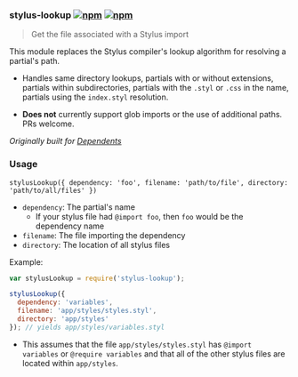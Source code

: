 ### stylus-lookup [![npm](http://img.shields.io/npm/v/stylus-lookup.svg)](https://npmjs.org/package/stylus-lookup) [![npm](http://img.shields.io/npm/dm/stylus-lookup.svg)](https://npmjs.org/package/stylus-lookup)

> Get the file associated with a Stylus import

This module replaces the Stylus compiler's lookup algorithm for resolving a partial's path.

* Handles same directory lookups,
partials with or without extensions, partials within subdirectories,
partials with the `.styl` or `.css` in the name,
partials using the `index.styl` resolution.

* **Does not** currently support glob imports or the use of additional paths. PRs welcome.

*Originally built for [Dependents](https://github.com/mrjoelkemp/Dependents#dependents)*

### Usage

`stylusLookup({
  dependency: 'foo',
  filename: 'path/to/file',
  directory: 'path/to/all/files'
})`

* `dependency`: The partial's name
  * If your stylus file had `@import foo`, then `foo` would be the dependency name
* `filename`: The file importing the dependency
* `directory`: The location of all stylus files

Example:

```js
var stylusLookup = require('stylus-lookup');

stylusLookup({
  dependency: 'variables',
  filename: 'app/styles/styles.styl',
  directory: 'app/styles'
}); // yields app/styles/variables.styl
```

* This assumes that the file `app/styles/styles.styl` has `@import variables` or `@require variables`
and that all of the other stylus files are located within `app/styles`.
